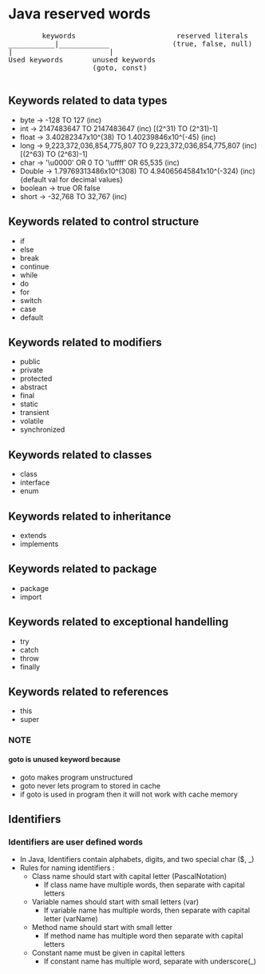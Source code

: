 
# Java reserved words

<pre>
        keywords                        reserved literals
___________|____________               (true, false, null)
|                       |
Used keywords       unused keywords
                    (goto, const)

</pre>

## Keywords related to data types

+ byte -> -128 TO 127 (inc)
+ int -> 2147483647 TO 2147483647 (inc) [(2^31) TO (2^31)-1]
+ float -> 3.40282347x10^(38) TO 1.40239846x10^(-45) (inc)
+ long -> 9,223,372,036,854,775,807 TO 9,223,372,036,854,775,807 (inc) [(2^63) TO (2^63)-1]
+ char -> '\u0000' OR 0 TO '\uffff' OR 65,535 (inc)
+ Double -> 1.79769313486x10^(308) TO 4.94065645841x10^(-324) (inc) {default val for decimal values}
+ boolean ->  true OR false
+ short -> -32,768 TO 32,767 (inc)

## Keywords related to control structure

+ if
+ else
+ break
+ continue
+ while
+ do
+ for
+ switch
+ case
+ default

## Keywords related to modifiers

+ public
+ private
+ protected
+ abstract
+ final
+ static
+ transient
+ volatile
+ synchronized

## Keywords related to classes

+ class
+ interface
+ enum

## Keywords related to inheritance

+ extends
+ implements

## Keywords related to package

+ package
+ import

## Keywords related to exceptional handelling

+ try
+ catch
+ throw
+ finally

## Keywords related to references

+ this
+ super

### NOTE

#### goto is unused keyword because

+ goto makes program unstructured
+ goto never lets program to stored in cache
+ if goto is used in program then it will not work with cache memory

## Identifiers

### Identifiers are user defined words

+ In Java, Identifiers contain alphabets, digits, and two special char ($, _)
+ Rules for naming identifiers :
  + Class name should start with capital letter (PascalNotation)
    + If class name have multiple words, then separate with capital letters
  + Variable names should start with small letters (var)
    + If variable name has multiple words, then separate with capital letter (varName)
  + Method name should start with small letter
    + If method name has multiple word then separate with capital letters
  + Constant name must be given in capital letters
    + If constant name has multiple word, separate with underscore(_)
